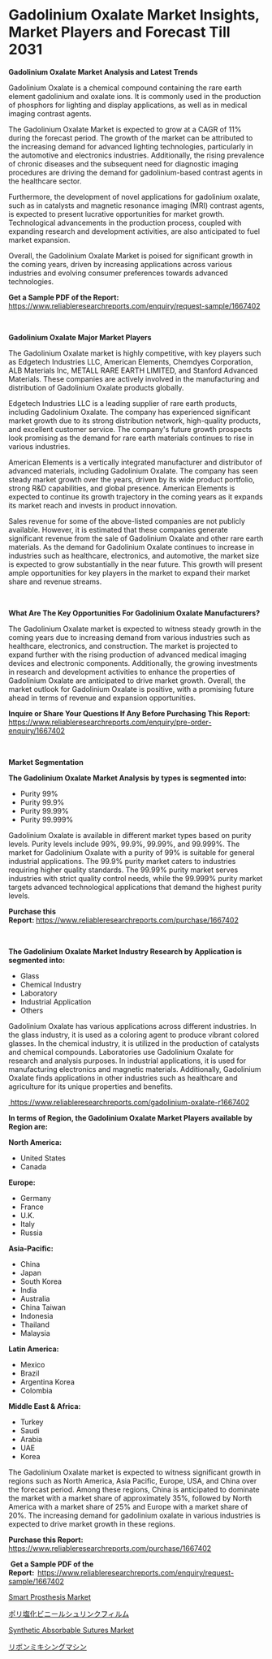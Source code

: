 <p><h1>Gadolinium Oxalate Market Insights, Market Players and Forecast Till 2031</h1></p><p><strong>Gadolinium Oxalate Market Analysis and Latest Trends</strong></p>
<p><p>Gadolinium Oxalate is a chemical compound containing the rare earth element gadolinium and oxalate ions. It is commonly used in the production of phosphors for lighting and display applications, as well as in medical imaging contrast agents.</p><p>The Gadolinium Oxalate Market is expected to grow at a CAGR of 11% during the forecast period. The growth of the market can be attributed to the increasing demand for advanced lighting technologies, particularly in the automotive and electronics industries. Additionally, the rising prevalence of chronic diseases and the subsequent need for diagnostic imaging procedures are driving the demand for gadolinium-based contrast agents in the healthcare sector.</p><p>Furthermore, the development of novel applications for gadolinium oxalate, such as in catalysts and magnetic resonance imaging (MRI) contrast agents, is expected to present lucrative opportunities for market growth. Technological advancements in the production process, coupled with expanding research and development activities, are also anticipated to fuel market expansion.</p><p>Overall, the Gadolinium Oxalate Market is poised for significant growth in the coming years, driven by increasing applications across various industries and evolving consumer preferences towards advanced technologies.</p></p>
<p><strong>Get a Sample PDF of the Report:&nbsp;</strong> <a href="https://www.reliableresearchreports.com/enquiry/request-sample/1667402">https://www.reliableresearchreports.com/enquiry/request-sample/1667402</a></p>
<p>&nbsp;</p>
<p><strong>Gadolinium Oxalate Major Market Players</strong></p>
<p><p>The Gadolinium Oxalate market is highly competitive, with key players such as Edgetech Industries LLC, American Elements, Chemdyes Corporation, ALB Materials Inc, METALL RARE EARTH LIMITED, and Stanford Advanced Materials. These companies are actively involved in the manufacturing and distribution of Gadolinium Oxalate products globally.</p><p>Edgetech Industries LLC is a leading supplier of rare earth products, including Gadolinium Oxalate. The company has experienced significant market growth due to its strong distribution network, high-quality products, and excellent customer service. The company's future growth prospects look promising as the demand for rare earth materials continues to rise in various industries.</p><p>American Elements is a vertically integrated manufacturer and distributor of advanced materials, including Gadolinium Oxalate. The company has seen steady market growth over the years, driven by its wide product portfolio, strong R&D capabilities, and global presence. American Elements is expected to continue its growth trajectory in the coming years as it expands its market reach and invests in product innovation.</p><p>Sales revenue for some of the above-listed companies are not publicly available. However, it is estimated that these companies generate significant revenue from the sale of Gadolinium Oxalate and other rare earth materials. As the demand for Gadolinium Oxalate continues to increase in industries such as healthcare, electronics, and automotive, the market size is expected to grow substantially in the near future. This growth will present ample opportunities for key players in the market to expand their market share and revenue streams.</p></p>
<p>&nbsp;</p>
<p><strong>What Are The Key Opportunities For Gadolinium Oxalate Manufacturers?</strong></p>
<p><p>The Gadolinium Oxalate market is expected to witness steady growth in the coming years due to increasing demand from various industries such as healthcare, electronics, and construction. The market is projected to expand further with the rising production of advanced medical imaging devices and electronic components. Additionally, the growing investments in research and development activities to enhance the properties of Gadolinium Oxalate are anticipated to drive market growth. Overall, the market outlook for Gadolinium Oxalate is positive, with a promising future ahead in terms of revenue and expansion opportunities.</p></p>
<p><strong>Inquire or Share Your Questions If Any Before Purchasing This Report:</strong> <a href="https://www.reliableresearchreports.com/enquiry/pre-order-enquiry/1667402">https://www.reliableresearchreports.com/enquiry/pre-order-enquiry/1667402</a></p>
<p>&nbsp;</p>
<p><strong>Market Segmentation</strong></p>
<p><strong>The Gadolinium Oxalate Market Analysis by types is segmented into:</strong></p>
<p><ul><li>Purity 99%</li><li>Purity 99.9%</li><li>Purity 99.99%</li><li>Purity 99.999%</li></ul></p>
<p><p>Gadolinium Oxalate is available in different market types based on purity levels. Purity levels include 99%, 99.9%, 99.99%, and 99.999%. The market for Gadolinium Oxalate with a purity of 99% is suitable for general industrial applications. The 99.9% purity market caters to industries requiring higher quality standards. The 99.99% purity market serves industries with strict quality control needs, while the 99.999% purity market targets advanced technological applications that demand the highest purity levels.</p></p>
<p><strong>Purchase this Report:&nbsp;</strong><a href="https://www.reliableresearchreports.com/purchase/1667402">https://www.reliableresearchreports.com/purchase/1667402</a></p>
<p>&nbsp;</p>
<p><strong>The Gadolinium Oxalate Market Industry Research by Application is segmented into:</strong></p>
<p><ul><li>Glass</li><li>Chemical Industry</li><li>Laboratory</li><li>Industrial Application</li><li>Others</li></ul></p>
<p><p>Gadolinium Oxalate has various applications across different industries. In the glass industry, it is used as a coloring agent to produce vibrant colored glasses. In the chemical industry, it is utilized in the production of catalysts and chemical compounds. Laboratories use Gadolinium Oxalate for research and analysis purposes. In industrial applications, it is used for manufacturing electronics and magnetic materials. Additionally, Gadolinium Oxalate finds applications in other industries such as healthcare and agriculture for its unique properties and benefits.</p></p>
<p><a href="https://www.reliableresearchreports.com/gadolinium-oxalate-r1667402">&nbsp;https://www.reliableresearchreports.com/gadolinium-oxalate-r1667402</a></p>
<p><strong>In terms of Region, the Gadolinium Oxalate Market Players available by Region are:</strong></p>
<p>
    <p> <strong> North America: </strong>
        <ul>
            <li>United States</li>
            <li>Canada</li>
        </ul>
        </p> 
    <p> <strong> Europe: </strong>
        <ul>
            <li>Germany</li>
            <li>France</li>
            <li>U.K.</li>
            <li>Italy</li>
            <li>Russia</li>
        </ul>
        </p> 
    <p> <strong> Asia-Pacific: </strong>
        <ul>
            <li>China</li>
            <li>Japan</li>
            <li>South Korea</li>
            <li>India</li>
            <li>Australia</li>
            <li>China Taiwan</li>
            <li>Indonesia</li>
            <li>Thailand</li>
            <li>Malaysia</li>
        </ul>
        </p> 
    <p> <strong> Latin America: </strong>
        <ul>
            <li>Mexico</li>
            <li>Brazil</li>
            <li>Argentina Korea</li>
            <li>Colombia</li>
        </ul>
        </p> 
    <p> <strong> Middle East & Africa: </strong>
        <ul>
            <li>Turkey</li>
            <li>Saudi</li>
            <li>Arabia</li>
            <li>UAE</li>
            <li>Korea</li>
        </ul>
    </p>
    </p>
<p><p>The Gadolinium Oxalate market is expected to witness significant growth in regions such as North America, Asia Pacific, Europe, USA, and China over the forecast period. Among these regions, China is anticipated to dominate the market with a market share of approximately 35%, followed by North America with a market share of 25% and Europe with a market share of 20%. The increasing demand for gadolinium oxalate in various industries is expected to drive market growth in these regions.</p></p>
<p><strong>Purchase this Report: </strong><a href="https://www.reliableresearchreports.com/purchase/1667402">https://www.reliableresearchreports.com/purchase/1667402</a></p>
<p>&nbsp;<strong>Get a Sample PDF of the Report:&nbsp;&nbsp;</strong><a href="https://www.reliableresearchreports.com/enquiry/request-sample/1667402">https://www.reliableresearchreports.com/enquiry/request-sample/1667402</a></p>
<p><strong></strong></p>
<p><p><a href="https://github.com/dmmanir420/Market-Research-Report-List-1/blob/main/smart-prosthesis-market.md">Smart Prosthesis Market</a></p><p><a href="https://github.com/ddwcuskozol07187/Market-Research-Report-List-2/blob/main/9836960174163.md">ポリ塩化ビニールシュリンクフィルム</a></p><p><a href="https://github.com/pennyaldbrittonh658/Market-Research-Report-List-1/blob/main/synthetic-absorbable-sutures-market.md">Synthetic Absorbable Sutures Market</a></p><p><a href="https://github.com/marbadji/Market-Research-Report-List-2/blob/main/8348819174164.md">リボンミキシングマシン</a></p></p>